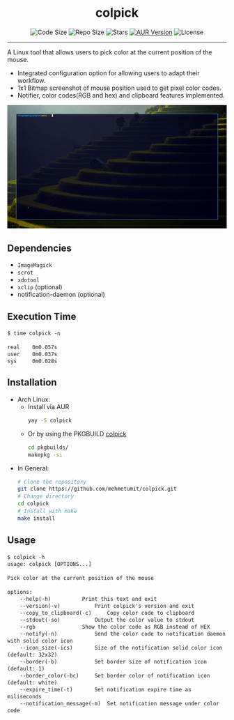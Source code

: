 <h1 align="center">colpick</h1>
<p align="center">
	<img src="https://img.shields.io/github/languages/code-size/mehmetumit/colpick" alt="Code Size"/>
	<img src="https://img.shields.io/github/repo-size/mehmetumit/colpick" alt="Repo Size"/>
	<img src="https://img.shields.io/github/stars/mehmetumit/colpick?color=yellow" alt="Stars"/>
	<a href="https://aur.archlinux.org/packages/colpick"><img src="https://img.shields.io/aur/version/colpick?color=%23123456" alt="AUR Version"/></a>
	<img src="https://img.shields.io/github/license/mehmetumit/colpick" alt="License"/>
</p>

---

A Linux tool that allows users to pick color at the current position of the mouse.
* Integrated configuration option for allowing users to adapt their workflow.
* 1x1 Bitmap screenshot of mouse position used to get pixel color codes.
* Notifier, color codes(RGB and hex) and clipboard features implemented.

![demonstration](https://raw.githubusercontent.com/mehmetumit/colpick/main/demo/demo.gif)
## Dependencies
* `ImageMagick`
* `scrot`
* `xdotool`
* `xclip` (optional)
* notification-daemon (optional)

## Execution Time
```
$ time colpick -n

real	0m0.057s
user	0m0.037s
sys     0m0.028s
```

## Installation
- Arch Linux:
	- Install via AUR
		```sh
		yay -S colpick
		```
	- Or by using the PKGBUILD [colpick](pkgbuilds/PKGBUILD)
		```sh
		cd pkgbuilds/
		makepkg -si
		```
- In General:
	```sh
	# Clone the repository
	git clone https://github.com/mehmetumit/colpick.git
	# Change directory
	cd colpick
	# Install with make
	make install
	```

## Usage
```
$ colpick -h
usage: colpick [OPTIONS...]

Pick color at the current position of the mouse

options:
	--help(-h)			Print this text and exit
	--version(-v)			Print colpick's version and exit
	--copy_to_clipboard(-c) 	Copy color code to clipboard
	--stdout(-so)			Output the color value to stdout
	--rgb				Show the color code as RGB instead of HEX
	--notify(-n)			Send the color code to notification daemon with solid color icon
	--icon_size(-ics)		Size of the notification solid color icon (default: 32x32)
	--border(-b)			Set border size of notification icon (default: 1)
	--border_color(-bc)		Set border color of notification icon (default: white)
	--expire_time(-t)		Set notification expire time as miliseconds
	--notification_message(-m)	Set notification message under color code

```
